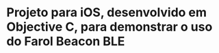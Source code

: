 Projeto para iOS, desenvolvido em Objective C, para demonstrar o uso do Farol Beacon BLE
================

